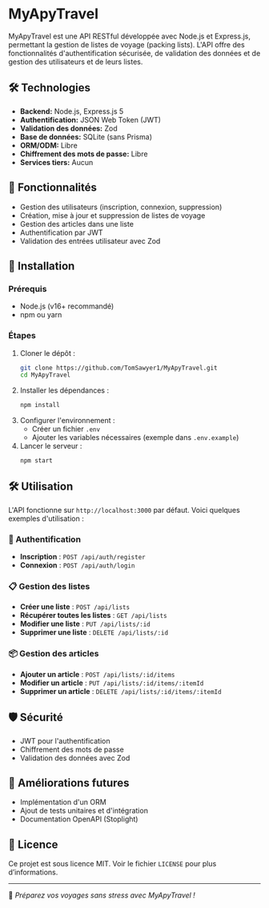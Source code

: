 # MyApyTravel

MyApyTravel est une API RESTful développée avec Node.js et Express.js, permettant la gestion de listes de voyage (packing lists). L'API offre des fonctionnalités d'authentification sécurisée, de validation des données et de gestion des utilisateurs et de leurs listes.

## 🛠️ Technologies

- **Backend:** Node.js, Express.js 5
- **Authentification:** JSON Web Token (JWT)
- **Validation des données:** Zod
- **Base de données:** SQLite (sans Prisma)
- **ORM/ODM:** Libre
- **Chiffrement des mots de passe:** Libre
- **Services tiers:** Aucun

## 📌 Fonctionnalités

- Gestion des utilisateurs (inscription, connexion, suppression)
- Création, mise à jour et suppression de listes de voyage
- Gestion des articles dans une liste
- Authentification par JWT
- Validation des entrées utilisateur avec Zod

## 📂 Installation

### Prérequis
- Node.js (v16+ recommandé)
- npm ou yarn

### Étapes

1. Cloner le dépôt :
   ```sh
   git clone https://github.com/TomSawyer1/MyApyTravel.git
   cd MyApyTravel
   ```
2. Installer les dépendances :
   ```sh
   npm install
   ```
3. Configurer l'environnement :
   - Créer un fichier `.env`
   - Ajouter les variables nécessaires (exemple dans `.env.example`)
4. Lancer le serveur :
   ```sh
   npm start
   ```

## 🛠️ Utilisation

L'API fonctionne sur `http://localhost:3000` par défaut. Voici quelques exemples d'utilisation :

### 🔐 Authentification
- **Inscription** : `POST /api/auth/register`
- **Connexion** : `POST /api/auth/login`

### 📋 Gestion des listes
- **Créer une liste** : `POST /api/lists`
- **Récupérer toutes les listes** : `GET /api/lists`
- **Modifier une liste** : `PUT /api/lists/:id`
- **Supprimer une liste** : `DELETE /api/lists/:id`

### 📦 Gestion des articles
- **Ajouter un article** : `POST /api/lists/:id/items`
- **Modifier un article** : `PUT /api/lists/:id/items/:itemId`
- **Supprimer un article** : `DELETE /api/lists/:id/items/:itemId`

## 🛡️ Sécurité
- JWT pour l'authentification
- Chiffrement des mots de passe
- Validation des données avec Zod

## 🚀 Améliorations futures
- Implémentation d'un ORM
- Ajout de tests unitaires et d'intégration
- Documentation OpenAPI (Stoplight)

## 📄 Licence
Ce projet est sous licence MIT. Voir le fichier `LICENSE` pour plus d’informations.

---

🎒 *Préparez vos voyages sans stress avec MyApyTravel !*

